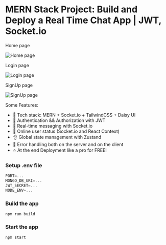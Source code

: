 # MERN Stack Project: Build and Deploy a Real Time Chat App | JWT, Socket.io



Home page

![Home page](https://github.com/piyusdev2006/chat-app/assets/103926513/57ed6d3c-9181-4592-84de-105ed3c64a1a)


Login page



![Login page](https://github.com/piyusdev2006/chat-app/assets/103926513/0e0c2ef2-3dad-43f0-b1f3-c4aa4c788b26)


SignUp page


![SignUp page](https://github.com/piyusdev2006/chat-app/assets/103926513/bac3b113-a220-43ee-b02d-b1dfa03bfcd4)



Some Features:

-   🌟 Tech stack: MERN + Socket.io + TailwindCSS + Daisy UI
-   🎃 Authentication && Authorization with JWT
-   👾 Real-time messaging with Socket.io
-   🚀 Online user status (Socket.io and React Context)
-   👌 Global state management with Zustand
-   🐞 Error handling both on the server and on the client
-   ⭐ At the end Deployment like a pro for FREE!


### Setup .env file

```js
PORT=...
MONGO_DB_URI=...
JWT_SECRET=...
NODE_ENV=...
```

### Build the app

```git bash
npm run build
```

### Start the app

```git bash
npm start
```
